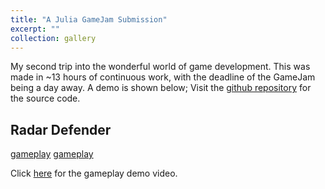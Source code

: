 ```yaml
---
title: "A Julia GameJam Submission"
excerpt: ""
collection: gallery
---
```

My second trip into the wonderful world of game development. This was made in ~13 hours of continuous work, with the deadline of the GameJam being a day away. A demo is shown below; Visit the [github repository](https://github.com/20akshay00/RadarDefender) for the source code.

**Radar Defender**
------

[gameplay](/images/gamedev/start.png)
[gameplay](/images/gamedev/gameplay.png)

Click [here](https://youtu.be/jhMcW-pPb0k) for the gameplay demo video.

